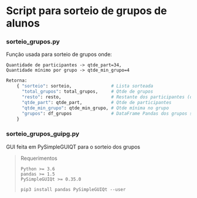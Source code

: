 # Script para sorteio de grupos de alunos


### sorteio_grupos.py
Função usada para sorteio de grupos onde:

```
Quantidade de participantes -> qtde_part=34,
Quantidade mínimo por grupo -> qtde_min_grupo=4
```
```py
Retorna:
    { "sorteio": sorteio,               # Lista sorteada
      "total_grupos": total_grupos,     # Qtde de grupos
      "resto": resto,                   # Restante dos participantes (debug)
      "qtde_part": qtde_part,           # Qtde de participantes
      "qtde_min_grupo": qtde_min_grupo, # Qtde mínima no grupo
      "grupos": df_grupos               # DataFrame Pandas dos grupos soteados
    }
``` 

### sorteio_grupos_guipg.py
GUI feita em PySimpleGUIQT para o sorteio dos grupos

> Requerimentos
>```
>Python >= 3.6
>pandas >= 1.5
>PySimpleGUIQt >= 0.35.0
>```
>```
>pip3 install pandas PySimpleGUIQt --user
>```
